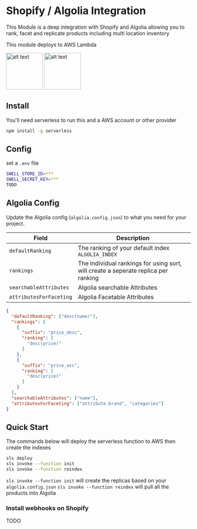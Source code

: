 # Shopify / Algolia Integration
This Module is a deep integration with Shopify and Algolia allowing you to rank, facet and replicate products including multi location inventory

This module deploys to AWS Lambda

<img src="https://logos-world.net/wp-content/uploads/2020/11/Shopify-Logo-700x394.png" alt="alt text" width="100">
<img src="https://user-images.githubusercontent.com/5952918/144704417-5bf94916-de01-4261-8f49-7b4a27fa38cb.png" alt="alt text" width="100">

## Install

You'll need serverless to run this and a AWS account or other provider
```bash
npm install -g serverless
```

## Config
set a `.env` file

```bash
SWELL_STORE_ID=***
SWELL_SECRET_KEY=***
TODO
```

## Algolia Config

Update the Algolia config (`algolia.config.json`) to what you need for your project.

| Field                   | Description                                                                          |
| ------------- | ------------- |
| `defaultRanking`        | The ranking of your default index `ALGOLIA_INDEX`                                    |
| `rankings`              | The individual rankings for using sort, will create a seperate replica per ranking |
| `searchableAttributes`  | Algolia searchable Attributes                                                        |
| `attributesForFaceting` | Algolia Facetable Attributes                                                         |

```json
{
  "defaultRanking": ["desc(name)"],
  "rankings": [
    {
      "suffix": "price_desc",
      "ranking": [
        "desc(price)"
      ]
    },
    {
      "suffix": "price_asc",
      "ranking": [
        "desc(price)"
      ]
    }
  ],
  "searchableAttributes": ["name"],
  "attributesForFaceting": ["attribute.brand", "categories"]
}
```

## Quick Start
The commands below will deploy the serverless function to AWS then create the indexes

```bash
sls deploy
sls invoke --function init
sls invoke --function reindex
```

`sls invoke --function init` will create the replicas based on your `algolia.config.json`
`sls invoke --function reindex` will pull all the products into Algolia


### Install webhooks on Shopify

TODO
